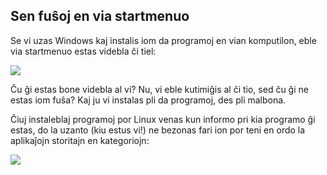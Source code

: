 <?php require("../../entete.php");?> <?php require("../../base.php");?> <?php require("../../fonctions.php");?>

<div id="corps">

<h2>Sen fuŝoj en via startmenuo</h2>

Se vi uzas Windows kaj instalis iom da programoj en vian komputilon, eble via startmenuo estas videbla ĉi tiel:

<img src="Images/windows_7_start_menu.png">

Ĉu ĝi estas bone videbla al vi? Nu, vi eble kutimiĝis al ĉi tio, sed ĉu ĝi ne estas iom fuŝa? Kaj ju vi instalas pli da programoj, des pli malbona.

Ĉiuj instaleblaj programoj por Linux venas kun informo pri kia programo ĝi estas, do la uzanto (kiu estus vi!) ne bezonas fari ion por teni en ordo la aplikaĵojn storitajn en kategoriojn:

<img src="Images/categories_menu.png">

</div>


